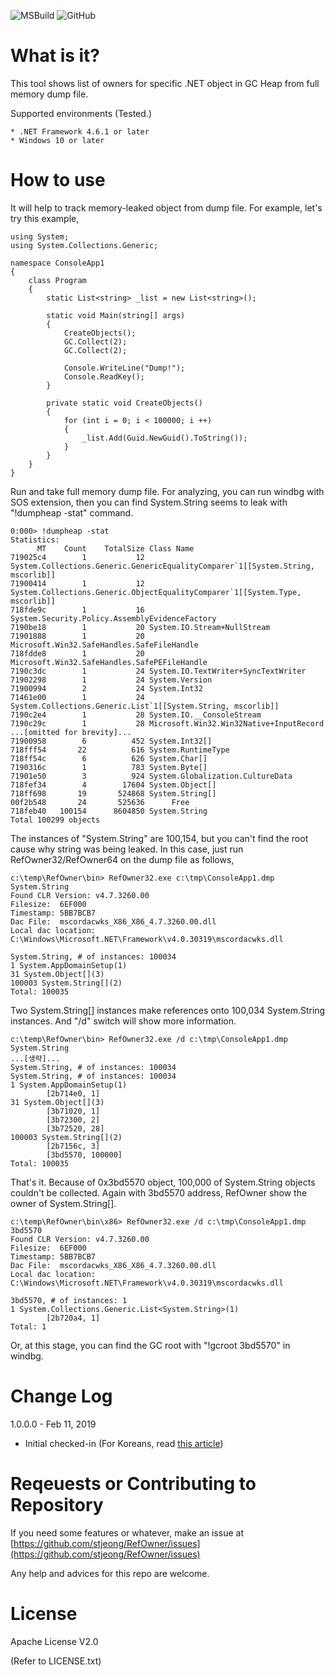 ![MSBuild](https://github.com/stjeong/RefOwner/workflows/MSBuild/badge.svg)
![GitHub](https://img.shields.io/github/license/stjeong/RefOwner)

What is it?
================================

This tool shows list of owners for specific .NET object in GC Heap from full memory dump file.

Supported environments (Tested.)

    * .NET Framework 4.6.1 or later
    * Windows 10 or later

How to use
================================

It will help to track memory-leaked object from dump file. For example, let's try this example,

~~~~
using System;
using System.Collections.Generic;

namespace ConsoleApp1
{
    class Program
    {
        static List<string> _list = new List<string>();

        static void Main(string[] args)
        {
            CreateObjects();
            GC.Collect(2);
            GC.Collect(2);

            Console.WriteLine("Dump!");
            Console.ReadKey();
        }

        private static void CreateObjects()
        {
            for (int i = 0; i < 100000; i ++)
            {
                _list.Add(Guid.NewGuid().ToString());
            }
        }
    }
}
~~~~

Run and take full memory dump file. For analyzing, you can run windbg with SOS extension, then you can find System.String seems to leak with "!dumpheap -stat" command.

~~~~
0:000> !dumpheap -stat
Statistics:
      MT    Count    TotalSize Class Name
719025c4        1           12 System.Collections.Generic.GenericEqualityComparer`1[[System.String, mscorlib]]
71900414        1           12 System.Collections.Generic.ObjectEqualityComparer`1[[System.Type, mscorlib]]
718fde9c        1           16 System.Security.Policy.AssemblyEvidenceFactory
7190be18        1           20 System.IO.Stream+NullStream
71901888        1           20 Microsoft.Win32.SafeHandles.SafeFileHandle
718fdde8        1           20 Microsoft.Win32.SafeHandles.SafePEFileHandle
7190c3dc        1           24 System.IO.TextWriter+SyncTextWriter
71902298        1           24 System.Version
71900994        2           24 System.Int32
71461e00        1           24 System.Collections.Generic.List`1[[System.String, mscorlib]]
7190c2e4        1           28 System.IO.__ConsoleStream
7190c29c        1           28 Microsoft.Win32.Win32Native+InputRecord
...[omitted for brevity]...
71900958        6          452 System.Int32[]
718fff54       22          616 System.RuntimeType
718ff54c        6          626 System.Char[]
7190316c        1          783 System.Byte[]
71901e50        3          924 System.Globalization.CultureData
718fef34        4        17604 System.Object[]
718ff698       19       524868 System.String[]
00f2b548       24       525636      Free
718feb40   100154      8604850 System.String
Total 100299 objects
~~~~

The instances of "System.String" are 100,154, but you can't find the root cause why string was being leaked. In this case, just run RefOwner32/RefOwner64 on the dump file as follows,

~~~~
c:\temp\RefOwner\bin> RefOwner32.exe c:\tmp\ConsoleApp1.dmp System.String
Found CLR Version: v4.7.3260.00
Filesize:  6EF000
Timestamp: 5BB7BCB7
Dac File:  mscordacwks_X86_X86_4.7.3260.00.dll
Local dac location: C:\Windows\Microsoft.NET\Framework\v4.0.30319\mscordacwks.dll

System.String, # of instances: 100034
1 System.AppDomainSetup(1)
31 System.Object[](3)
100003 System.String[](2)
Total: 100035
~~~~

Two System.String[] instances make references onto 100,034 System.String instances. And "/d" switch will show more information.

~~~~
c:\temp\RefOwner\bin> RefOwner32.exe /d c:\tmp\ConsoleApp1.dmp System.String
...[생략]...
System.String, # of instances: 100034
System.String, # of instances: 100034
1 System.AppDomainSetup(1)
        [2b714e0, 1]
31 System.Object[](3)
        [3b71020, 1]
        [3b72300, 2]
        [3b72520, 28]
100003 System.String[](2)
        [2b7156c, 3]
        [3bd5570, 100000]
Total: 100035
~~~~

That's it. Because of 0x3bd5570 object, 100,000 of System.String objects couldn't be collected. Again with 3bd5570 address, RefOwner show the owner of System.String[].

~~~~
c:\temp\RefOwner\bin\x86> RefOwner32.exe /d c:\tmp\ConsoleApp1.dmp 3bd5570
Found CLR Version: v4.7.3260.00
Filesize:  6EF000
Timestamp: 5BB7BCB7
Dac File:  mscordacwks_X86_X86_4.7.3260.00.dll
Local dac location: C:\Windows\Microsoft.NET\Framework\v4.0.30319\mscordacwks.dll

3bd5570, # of instances: 1
1 System.Collections.Generic.List<System.String>(1)
        [2b720a4, 1]
Total: 1
~~~~

Or, at this stage, you can find the GC root with "!gcroot 3bd5570" in windbg.


Change Log
================================

1.0.0.0 - Feb 11, 2019

* Initial checked-in (For Koreans, read [this article](http://www.sysnet.pe.kr/2/0/11809))


Reqeuests or Contributing to Repository
================================
If you need some features or whatever, make an issue at [https://github.com/stjeong/RefOwner/issues](https://github.com/stjeong/RefOwner/issues)

Any help and advices for this repo are welcome.

License
================================
Apache License V2.0

(Refer to LICENSE.txt)
